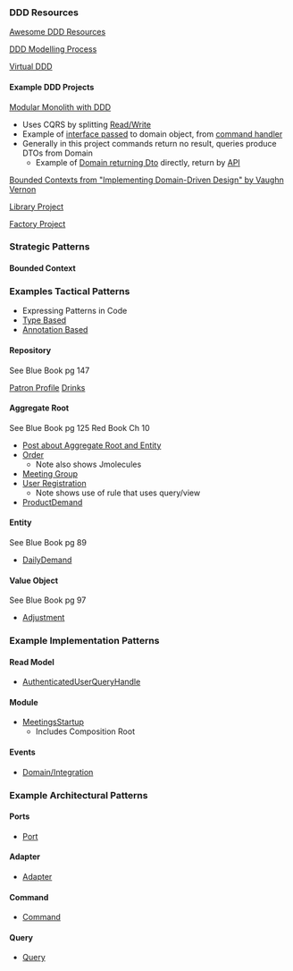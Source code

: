### DDD Resources

[Awesome DDD Resources](https://github.com/kgrzybek/awesome-ddd)

[DDD Modelling Process](https://github.com/ddd-crew/ddd-starter-modelling-process)

[Virtual DDD]()

#### Example DDD Projects

[Modular Monolith with DDD](https://github.com/kgrzybek/modular-monolith-with-ddd)

- Uses CQRS by splitting [Read/Write](https://www.kamilgrzybek.com/design/simple-cqrs-implementation-with-raw-sql-and-ddd/)
- Example of [interface passed](https://github.com/kgrzybek/modular-monolith-with-ddd/blob/master/src/Modules/UserAccess/Domain/UserRegistrations/UserRegistration.cs) to domain object, from [command handler](https://github.com/kgrzybek/modular-monolith-with-ddd/blob/master/src/Modules/UserAccess/Application/UserRegistrations/RegisterNewUser/RegisterNewUserCommandHandler.cs)
- Generally in this project commands return no result, queries produce DTOs from Domain
  - Example of [Domain returning Dto](https://github.com/kgrzybek/modular-monolith-with-ddd/blob/master/src/Modules/UserAccess/Application/Users/GetAuthenticatedUser/GetAuthenticatedUserQueryHandler.cs) directly, return by [API](https://github.com/kgrzybek/modular-monolith-with-ddd/blob/master/src/API/CompanyName.MyMeetings.API/Modules/UserAccess/AuthenticatedUserController.cs)

[Bounded Contexts from "Implementing Domain-Driven Design" by Vaughn Vernon](https://github.com/VaughnVernon/IDDD_Samples)

[Library Project](https://github.com/ddd-by-examples/library)

[Factory Project](https://github.com/ddd-by-examples/factory)

### Strategic Patterns

#### Bounded Context

### Examples Tactical Patterns

- Expressing Patterns in Code
 - [Type Based](https://github.com/xmolecules/jmolecules#using-the-type-based-model)
 - [Annotation Based](https://github.com/xmolecules/jmolecules#using-the-annotation-based-model)

#### Repository

See Blue Book pg 147

[Patron Profile](https://github.com/ddd-by-examples/library/blob/master/src/main/java/io/pillopl/library/lending/patronprofile/infrastructure/PatronProfileReadModel.java)
[Drinks](https://github.com/odrotbohm/spring-restbucks/blob/main/server/src/main/java/org/springsource/restbucks/drinks/Drinks.java)

#### Aggregate Root

See Blue Book pg 125
Red Book Ch 10

- [Post about Aggregate Root and Entity](http://scabl.blogspot.com/2015/03/aeddd-5.html)
- [Order](https://github.com/odrotbohm/spring-restbucks/blob/main/server/src/main/java/org/springsource/restbucks/order/Order.java)
  - Note also shows Jmolecules
- [Meeting Group](https://github.com/kgrzybek/modular-monolith-with-ddd/blob/master/src/Modules/Meetings/Domain/MeetingGroups/MeetingGroup.cs)
- [User Registration](https://github.com/kgrzybek/modular-monolith-with-ddd/blob/master/src/Modules/UserAccess/Domain/UserRegistrations/UserRegistration.cs)
  - Note shows use of rule that uses query/view 
- [ProductDemand](https://github.com/ddd-by-examples/factory/blob/master/demand-forecasting-model/src/main/java/io/dddbyexamples/factory/demand/forecasting/ProductDemand.java)

#### Entity

See Blue Book pg 89

- [DailyDemand](https://github.com/ddd-by-examples/factory/blob/master/demand-forecasting-model/src/main/java/io/dddbyexamples/factory/demand/forecasting/DailyDemand.java)

#### Value Object

See Blue Book pg 97

- [Adjustment](https://github.com/ddd-by-examples/factory/blob/master/demand-forecasting-model/src/main/java/io/dddbyexamples/factory/demand/forecasting/Adjustment.java)

### Example Implementation Patterns

#### Read Model

- [AuthenticatedUserQueryHandle](https://github.com/kgrzybek/modular-monolith-with-ddd/blob/master/src/Modules/UserAccess/Application/Users/GetAuthenticatedUser/GetAuthenticatedUserQueryHandler.cs)

#### Module
- [MeetingsStartup](https://github.com/kgrzybek/modular-monolith-with-ddd/blob/master/src/Modules/Meetings/Infrastructure/Configuration/MeetingsStartup.cs)
  - Includes Composition Root

#### Events
- [Domain/Integration](https://codeopinion.com/should-you-publish-domain-events-or-integration-events/)

### Example Architectural Patterns

#### Ports
- [Port](https://github.com/ddd-by-examples/factory/blob/master/demand-forecasting-model/src/main/java/io/dddbyexamples/factory/demand/forecasting/ProductDemandRepository.java)

#### Adapter
- [Adapter](https://github.com/ddd-by-examples/factory/blob/master/demand-forecasting-adapters/src/main/java/io/dddbyexamples/factory/demand/forecasting/ProductDemandORMRepository.java)

#### Command

- [Command](https://github.com/kgrzybek/modular-monolith-with-ddd/blob/master/src/API/CompanyName.MyMeetings.API/Modules/Meetings/MeetingGroups/MeetingGroupsController.cs)

#### Query

- [Query](https://github.com/kgrzybek/modular-monolith-with-ddd/blob/master/src/API/CompanyName.MyMeetings.API/Modules/Meetings/MeetingGroups/MeetingGroupsController.cs)
